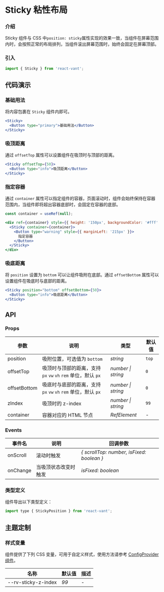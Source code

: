 # Sticky 粘性布局

### 介绍

Sticky 组件与 CSS 中`position: sticky`属性实现的效果一致，当组件在屏幕范围内时，会按照正常的布局排列，当组件滚出屏幕范围时，始终会固定在屏幕顶部。

### 引入

```js
import { Sticky } from 'react-vant';
```

## 代码演示

### 基础用法

将内容包裹在 `Sticky` 组件内即可。

```jsx
<Sticky>
  <Button type="primary">基础用法</Button>
</Sticky>
```

### 吸顶距离

通过 `offsetTop` 属性可以设置组件在吸顶时与顶部的距离。

```jsx
<Sticky offsetTop={50}>
  <Button type="info">吸顶距离</Button>
</Sticky>
```

### 指定容器

通过 `container` 属性可以指定组件的容器，页面滚动时，组件会始终保持在容器范围内，当组件即将超出容器底部时，会固定在容器的底部。

```js
const container = useRef(null);
```

```jsx
<div ref={container} style={{ height: '150px', backgroundColor: '#fff' }}>
  <Sticky container={container}>
    <Button type="warning" style={{ marginLeft: '215px' }}>
      指定容器
    </Button>
  </Sticky>
</div>
```

### 吸底距离

将 `position` 设置为 `bottom` 可以让组件吸附在底部。通过 `offsetBottom` 属性可以设置组件在吸底时与底部的距离。

```jsx
<Sticky position="bottom" offsetBottom={50}>
  <Button type="info">吸底距离</Button>
</Sticky>
```

## API

### Props

| 参数 | 说明 | 类型 | 默认值 |
| --- | --- | --- | --- |
| position | 吸附位置，可选值为 `bottom` | _string_ | `top` |
| offsetTop | 吸顶时与顶部的距离，支持 `px` `vw` `vh` `rem` 单位，默认 `px` | _number \| string_ | `0` |
| offsetBottom | 吸底时与底部的距离，支持 `px` `vw` `vh` `rem` 单位，默认 `px` | _number \| string_ | `0` |
| zIndex | 吸顶时的 z-index | _number \| string_ | `99` |
| container | 容器对应的 HTML 节点 | _RefElement_ | - |

### Events

| 事件名   | 说明                 | 回调参数                                  |
| -------- | -------------------- | ----------------------------------------- |
| onScroll | 滚动时触发           | _{ scrollTop: number, isFixed: boolean }_ |
| onChange | 当吸顶状态改变时触发 | _isFixed: boolean_                        |

### 类型定义

组件导出以下类型定义：

```js
import type { StickyPosition } from 'react-vant';
```

## 主题定制

### 样式变量

组件提供了下列 CSS 变量，可用于自定义样式，使用方法请参考 [ConfigProvider 组件](#/zh-CN/config-provider)。

| 名称                | 默认值 | 描述 |
| ------------------- | ------ | ---- |
| --rv-sticky-z-index | _99_   | -    |
